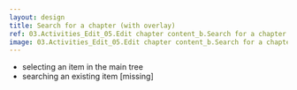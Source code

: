 ```yaml
---
layout: design
title: Search for a chapter (with overlay)
ref: 03.Activities_Edit_05.Edit chapter content_b.Search for a chapter (overlay)
image: 03.Activities_Edit_05.Edit chapter content_b.Search for a chapter (overlay).png
---
```


- selecting an item in the main tree
- searching an existing item [missing]
